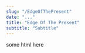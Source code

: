 ```yaml
---
slug: "/EdgeOfThePresent"
date: "..."
title: "Edge Of The Present"
subtitle: "Subtitle"
---
```

<!---
slug: must match link: URL in .Work.js
-->
<p> some html here </p>